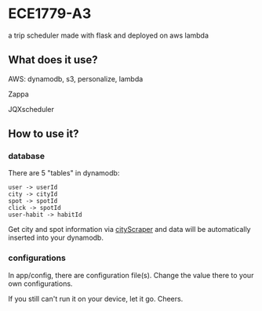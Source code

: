 # ECE1779-A3
a trip scheduler made with flask and deployed on aws lambda
## What does it use?
AWS: dynamodb, s3, personalize, lambda

Zappa

JQXscheduler
## How to use it?
### database
There are 5 "tables" in dynamodb:
```
user -> userId
city -> cityId
spot -> spotId
click -> spotId
user-habit -> habitId
```
Get city and spot information via [cityScraper](https://github.com/BiatBang/cityScraper) and data will be automatically inserted into your dynamodb.
### configurations
In app/config, there are configuration file(s). Change the value there to your own configurations.

If you still can't run it on your device, let it go. Cheers.
